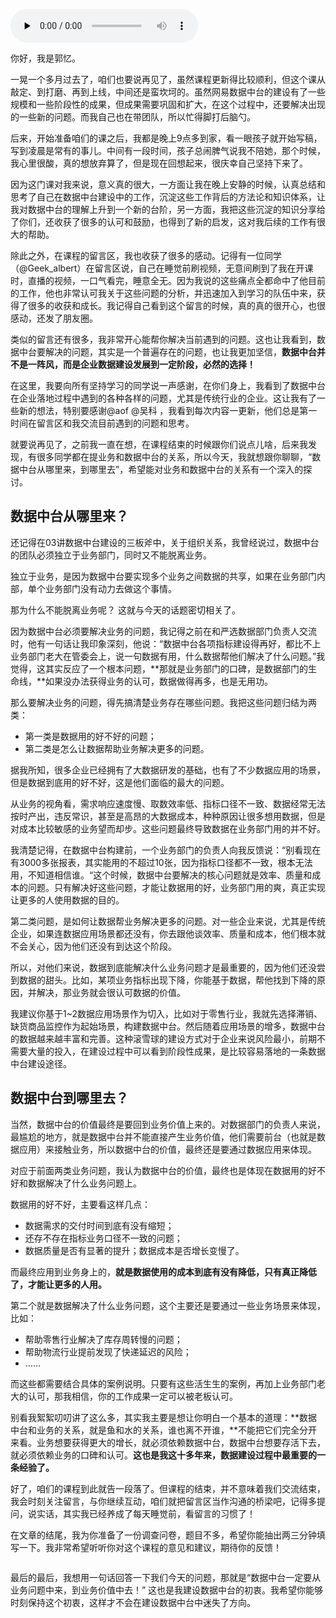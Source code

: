 <audio id="audio" title="结束语 | 数据中台从哪里来，要到哪里去？" controls="" preload="none"><source id="mp3" src="https://static001.geekbang.org/resource/audio/0a/39/0a4cd45fcee8ff6eedcf0ce7ab473739.mp3"></audio>

你好，我是郭忆。

一晃一个多月过去了，咱们也要说再见了，虽然课程更新得比较顺利，但这个课从敲定、到打磨、再到上线，中间还是蛮坎坷的。虽然网易数据中台的建设有了一些规模和一些阶段性的成果，但成果需要巩固和扩大，在这个过程中，还要解决出现的一些新的问题。而我自己也在带团队，所以忙得脚打后脑勺。

后来，开始准备咱们的课之后，我都是晚上9点多到家，看一眼孩子就开始写稿，写到凌晨是常有的事儿。中间有一段时间，孩子总闹脾气说我不陪她，那个时候，我心里很酸，真的想放弃算了，但是现在回想起来，很庆幸自己坚持下来了。

因为这门课对我来说，意义真的很大，一方面让我在晚上安静的时候，认真总结和思考了自己在数据中台建设中的工作，沉淀这些工作背后的方法论和知识体系，让我对数据中台的理解上升到一个新的台阶，另一方面，我把这些沉淀的知识分享给了你们，还收获了很多的认可和鼓励，也得到了新的启发，这对我后续的工作有很大的帮助。

除此之外，在课程的留言区，我也收获了很多的感动。记得有一位同学（@Geek_albert）在留言区说，自己在睡觉前刷视频，无意间刷到了我在开课时，直播的视频，一口气看完，睡意全无。因为我说的这些痛点全都命中了他目前的工作，他也非常认可我关于这些问题的分析，并迅速加入到学习的队伍中来，获得了很多的收获和成长。我记得自己看到这个留言的时候，真的真的很开心，也很感动，还发了朋友圈。

类似的留言还有很多，我非常开心能帮你解决当前遇到的问题。这也让我看到，数据中台要解决的问题，其实是一个普遍存在的问题，也让我更加坚信，**数据中台并不是一阵风，而是企业数据建设发展到一定阶段，必然的选择！**

在这里，我要向所有坚持学习的同学说一声感谢，在你们身上，我看到了数据中台在企业落地过程中遇到的各种各样的问题，尤其是传统行业的企业。这让我有了一些新的想法，特别要感谢@aof @吴科 ，我看到每次内容一更新，他们总是第一时间在留言区和我交流目前遇到的问题和思考。

就要说再见了，之前我一直在想，在课程结束的时候跟你们说点儿啥，后来我发现，有很多同学都在提业务和数据中台的关系，所以今天，我就想跟你聊聊，“数据中台从哪里来，到哪里去”，希望能对业务和数据中台的关系有一个深入的探讨。

## 数据中台从哪里来？

还记得在03讲数据中台建设的三板斧中，关于组织关系，我曾经说过，数据中台的团队必须独立于业务部门，同时又不能脱离业务。

独立于业务，是因为数据中台要实现多个业务之间数据的共享，如果在业务部门内部，单个业务部门没有动力去做这个事情。

那为什么不能脱离业务呢？ 这就与今天的话题密切相关了。

因为数据中台必须要解决业务的问题，我记得之前在和严选数据部门负责人交流时，他有一句话让我印象深刻，他说：“数据中台各项指标建设得再好，都比不上业务部门老大在管委会上，说一句数据有用，什么数据帮他们解决了什么问题。”我觉得，这其实反应了一个根本问题，**那就是业务部门的口碑，是数据部门的生命线，**如果没办法获得业务的认可，数据做得再多，也是无用功。

那么要解决业务的问题，得先搞清楚业务存在哪些问题。我把这些问题归结为两类：

- 第一类是数据用的好不好的问题；
- 第二类是怎么让数据帮助业务解决更多的问题。

据我所知，很多企业已经拥有了大数据研发的基础，也有了不少数据应用的场景，但是数据到底用的好不好，这是他们面临的最大的问题。

从业务的视角看，需求响应速度慢、取数效率低、指标口径不一致、数据经常无法按时产出，违反常识，甚至是高昂的大数据成本，种种原因让很多想用数据，但是对成本比较敏感的业务望而却步。这些问题最终导致数据在业务部门用的并不好。

我清楚记得，在数据中台构建前，一个业务部门的负责人向我反馈说：“别看现在有3000多张报表，其实能用的不超过10张，因为指标口径都不一致，根本无法用，不知道相信谁。“这个时候，数据中台要解决的核心问题就是效率、质量和成本的问题。只有解决好这些问题，才能让数据用的好，业务部门用的爽，真正实现让更多的人使用数据的目的。

第二类问题，是如何让数据帮业务解决更多的问题。对一些企业来说，尤其是传统企业，如果连数据应用场景都还没有，你去跟他谈效率、质量和成本，他们根本就不会关心，因为他们还没有到达这个阶段。

所以，对他们来说，数据到底能解决什么业务问题才是最重要的，因为他们还没尝到数据的甜头。比如，某项业务指标出现下降，你能基于数据，帮他找到下降的原因，并解决，那业务就会很认可数据的价值。

我建议你基于1~2数据应用场景作为切入，比如对于零售行业，我就先选择滞销、缺货商品监控作为起始场景，构建数据中台。然后随着应用场景的增多，数据中台的数据越来越丰富和完善。这种滚雪球的建设方式对于企业来说风险最小，前期不需要大量的投入，在建设过程中可以看到阶段性成果，是比较容易落地的一条数据中台建设途径。

## 数据中台到哪里去？

当然，数据中台的价值最终是要回到业务价值上来的。对数据部门的负责人来说，最尴尬的地方，就是数据中台并不能直接产生业务价值，他们需要前台（也就是数据应用）来接触业务，所以数据中台的价值，最终还是要通过数据应用来体现。

对应于前面两类业务问题，我认为数据中台的价值，最终也是体现在数据用的好不好和数据解决了什么业务问题上。

数据用的好不好，主要看这样几点：

- 数据需求的交付时间到底有没有缩短；
- 还存不存在指标业务口径不一致的问题；
- 数据质量是否有显著的提升；数据成本是否增长变慢了。

而最终应用到业务身上的，**就是数据使用的成本到底有没有降低，只有真正降低了，才能让更多的人用。**

第二个就是数据解决了什么业务问题，这个主要还是要通过一些业务场景来体现，比如：

- 帮助零售行业解决了库存周转慢的问题；
- 帮助物流行业提前发现了快递延迟的风险；
- ……

而这些都需要结合具体的案例说明。只要有这些活生生的案例，再加上业务部门老大的认可，那我相信，你的工作成果一定可以被老板认可。

别看我絮絮叨叨讲了这么多，其实我主要是想让你明白一个基本的道理：**数据中台和业务的关系，就是鱼和水的关系，谁也离不开谁，**不能把它们完全分开来看。业务想要获得更大的增长，就必须依赖数据中台，数据中台想要存活下去，就必须依赖业务的口碑和认可。**这也是我这十多年来，数据建设过程中最重要的一条经验了。**

好了，咱们的课程到此就告一段落了。但课程的结束，并不意味着我们交流结束，我会时刻关注留言，与你继续互动，咱们就把留言区当作沟通的桥梁吧，记得多提问，说实话，其实我已经养成了每天睡觉前，看留言的习惯了！

在文章的结尾，我为你准备了一份调查问卷，题目不多，希望你能抽出两三分钟填写一下。我非常希望听听你对这个课程的意见和建议，期待你的反馈！

[<img src="https://static001.geekbang.org/resource/image/c7/4f/c7249d4707c23d6b2781b8f6c666044f.jpg" alt="">](https://jinshuju.net/f/FIK81A)

最后的最后，我想用一句话回答一下我们今天的问题，那就是“数据中台一定要从业务问题中来，到业务价值中去！” 这也是我建设数据中台的初衷。我希望你能够时刻保持这个初衷，这样才不会在建设数据中台中迷失了方向。

